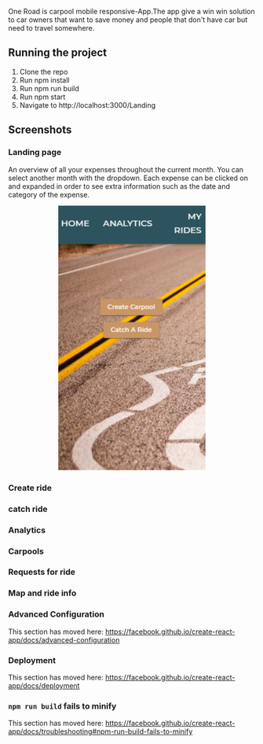 One Road is carpool mobile responsive-App.The app give a win win solution to car owners that want to save money and people that don't have car but need to travel somewhere.


## Running the project

1. Clone the repo
2. Run npm install
3. Run npm run build
4. Run npm start
5. Navigate to http://localhost:3000/Landing



## Screenshots



### Landing page
An overview of all your expenses throughout the current month. You can select another month with the dropdown. Each expense can be clicked on and expanded in order to see extra information such as the date and category of the expense.
<p align="center"><img src="Screenshots/landing-page.png" width="300" /></p>



### Create  ride



### catch ride





### Analytics



### Carpools



### Requests for ride



### Map and ride info



### Advanced Configuration

This section has moved here: https://facebook.github.io/create-react-app/docs/advanced-configuration

### Deployment

This section has moved here: https://facebook.github.io/create-react-app/docs/deployment

### `npm run build` fails to minify

This section has moved here: https://facebook.github.io/create-react-app/docs/troubleshooting#npm-run-build-fails-to-minify

